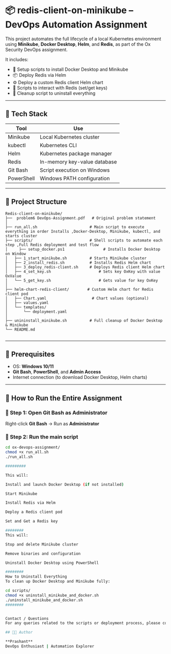 # 📦 redis-client-on-minikube – DevOps Automation Assignment

This project automates the full lifecycle of a local Kubernetes environment using **Minikube**, **Docker Desktop**, **Helm**, and **Redis**, as part of the Ox Security DevOps assignment.

It includes:
- 🚀 Setup scripts to install Docker Desktop and Minikube
- 📦 Deploy Redis via Helm
- ⚙️ Deploy a custom Redis client Helm chart
- 🧪 Scripts to interact with Redis (set/get keys)
- 🧹 Cleanup script to uninstall everything

---

## 🧰 Tech Stack

| Tool        | Use                          |
|-------------|------------------------------|
| Minikube    | Local Kubernetes cluster     |
| kubectl     | Kubernetes CLI               |
| Helm        | Kubernetes package manager   |
| Redis       | In-memory key-value database |
| Git Bash    | Script execution on Windows  |
| PowerShell  | Windows PATH configuration   |

---

## 📁 Project Structure

```
Redis-client-on-minikube/
├──  problem6 DevOps-Assignment.pdf   # Original problem statement
│ 
├── run_all.sh                       # Main script to execute everything in order Installs ,Docker-Desktop, Minikube, kubectl, and starts cluster
├── scripts/                         # Shell scripts to automate each step ,Full Redis deployment and test flow
│	  ├── setup_docker.ps1			       # Installs Docker Desktop on Window
│   ├── 1_start_minikube.sh	         # Starts Minikube cluster
│   ├── 2_install_redis.sh	         # Installs Redis Helm chart
│   ├── 3_deploy_redis-client.sh     # Deploys Redis client Helm chart
│   ├── 4_set_key.sh		             # Sets key OxKey with value OxValue
│   └── 5_get_key.sh		             # Gets value for key OxKey
│
├── helm-chart-redis-client/        # Custom Helm chart for Redis client pod
│   ├── Chart.yaml		              # Chart values (optional)
│   ├── values.yaml
│   └── templates/
│       └── deployment.yaml
│
├── unininstall_minikube.sh          # Full cleanup of Docker Desktop & Minikube
└── README.md
                      
```
---

## 🚀 Prerequisites

- OS: **Windows 10/11**
- **Git Bash**, **PowerShell**, and **Admin Access**
- Internet connection (to download Docker Desktop, Helm charts)

---

## 🧪 How to Run the Entire Assignment

### 🔹 Step 1: Open Git Bash as Administrator

Right-click **Git Bash** → Run as **Administrator**

### 🔹 Step 2: Run the main script

```bash
cd ox-devops-assignment/
chmod +x run_all.sh
./run_all.sh

#########

This will:

Install and launch Docker Desktop (if not installed)

Start Minikube

Install Redis via Helm

Deploy a Redis client pod

Set and Get a Redis key

########
This will:

Stop and delete Minikube cluster

Remove binaries and configuration

Uninstall Docker Desktop using PowerShell

########
How to Uninstall Everything
To clean up Docker Desktop and Minikube fully:

cd scripts/
chmod +x uninstall_minikube_and_docker.sh
./uninstall_minikube_and_docker.sh
########


Contact / Questions
For any queries related to the scripts or deployment process, please contact via GitHub or email.

## 👨‍💻 Author

**Prashant**  
DevOps Enthusiast | Automation Explorer
